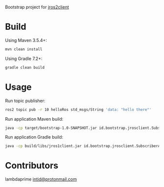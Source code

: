 Bootstrap project for [jros2client](https://github.com/lambdaprime/jros2client)

# Build

Using Maven 3.5.4+:

``` bash
mvn clean install
```

Using Gradle 7.2+:

``` bash
gradle clean build
```

# Usage

Run topic publisher:

``` bash
ros2 topic pub -r 10 helloRos std_msgs/String 'data: "hello there"'
```

Run application Maven build:

``` bash
java -cp target/bootstrap-1.0-SNAPSHOT.jar id.bootstrap.jrosclient.SubscriberApp
```

Run application Gradle build:

``` bash
java -cp build/libs/jros1client.jar id.bootstrap.jrosclient.SubscriberApp
```

# Contributors

lambdaprime <intid@protonmail.com>
